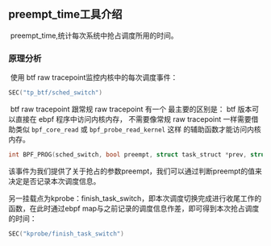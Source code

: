 ## preempt_time工具介绍

​	preempt_time,统计每次系统中抢占调度所用的时间。

### 原理分析

​	使用 btf raw tracepoint监控内核中的每次调度事件： 

```c
SEC("tp_btf/sched_switch")
```

​	btf raw tracepoint 跟常规 raw tracepoint 有一个 最主要的区别是： btf 版本可以直接在 ebpf 程序中访问内核内存， 不需要像常规 raw tracepoint 一样需要借助类似 `bpf_core_read` 或 `bpf_probe_read_kernel` 这样 的辅助函数才能访问内核内存。

```c
int BPF_PROG(sched_switch, bool preempt, struct task_struct *prev, struct task_struct *next) 
```

​	该事件为我们提供了关于抢占的参数preempt，我们可以通过判断preempt的值来决定是否记录本次调度信息。

​	另一挂载点为kprobe：finish_task_switch，即本次调度切换完成进行收尾工作的函数，在此时通过ebpf map与之前记录的调度信息作差，即可得到本次抢占调度的时间：

```c
SEC("kprobe/finish_task_switch") 
```

